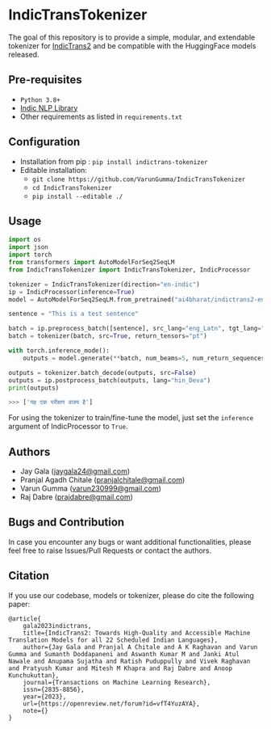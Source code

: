 # IndicTransTokenizer

The goal of this repository is to provide a simple, modular, and extendable tokenizer for [IndicTrans2](https://github.com/AI4Bharat/IndicTrans2) and be compatible with the HuggingFace models released. 

## Pre-requisites
 - `Python 3.8+`
 - [Indic NLP Library](https://github.com/VarunGumma/indic_nlp_library)
 - Other requirements as listed in `requirements.txt`

## Configuration
 - Installation from pip : `pip install indictrans-tokenizer`
 - Editable installation:
    - `git clone https://github.com/VarunGumma/IndicTransTokenizer`
    - `cd IndicTransTokenizer`
    - `pip install --editable ./`

## Usage
```python
import os
import json
import torch
from transformers import AutoModelForSeq2SeqLM
from IndicTransTokenizer import IndicTransTokenizer, IndicProcessor

tokenizer = IndicTransTokenizer(direction="en-indic")
ip = IndicProcessor(inference=True)
model = AutoModelForSeq2SeqLM.from_pretrained("ai4bharat/indictrans2-en-indic-dist-200M", trust_remote_code=True)

sentence = "This is a test sentence"

batch = ip.preprocess_batch([sentence], src_lang="eng_Latn", tgt_lang="hin_Deva")
batch = tokenizer(batch, src=True, return_tensors="pt")

with torch.inference_mode():
    outputs = model.generate(**batch, num_beams=5, num_return_sequences=1, max_length=256)

outputs = tokenizer.batch_decode(outputs, src=False) 
outputs = ip.postprocess_batch(outputs, lang="hin_Deva")
print(outputs)

>>> ['यह एक परीक्षण वाक्य है']
```

For using the tokenizer to train/fine-tune the model, just set the `inference` argument of IndicProcessor to `True`.

## Authors
 - Jay Gala (jaygala24@gmail.com)
 - Pranjal Agadh Chitale (pranjalchitale@gmail.com)
 - Varun Gumma (varun230999@gmail.com)
 - Raj Dabre (prajdabre@gmail.com)


## Bugs and Contribution
In case you encounter any bugs or want additional functionalities, please feel free to raise Issues/Pull Requests or contact the authors. 


## Citation
If you use our codebase, models or tokenizer, please do cite the following paper:
```
@article{
    gala2023indictrans,
    title={IndicTrans2: Towards High-Quality and Accessible Machine Translation Models for all 22 Scheduled Indian Languages},
    author={Jay Gala and Pranjal A Chitale and A K Raghavan and Varun Gumma and Sumanth Doddapaneni and Aswanth Kumar M and Janki Atul Nawale and Anupama Sujatha and Ratish Puduppully and Vivek Raghavan and Pratyush Kumar and Mitesh M Khapra and Raj Dabre and Anoop Kunchukuttan},
    journal={Transactions on Machine Learning Research},
    issn={2835-8856},
    year={2023},
    url={https://openreview.net/forum?id=vfT4YuzAYA},
    note={}
}
```